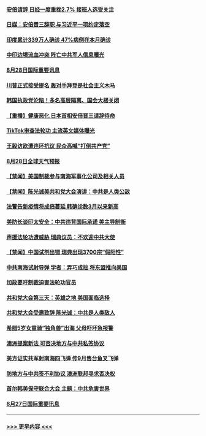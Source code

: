 #### [安倍请辞 日经一度重挫2.7% 接班人选受关注](../pages/prog202/a102928303.md?t=08281851) 
#### [日媒：安倍晋三辞职 与习近平一项约定落空](../pages/prog202/a102928304.md?t=08281851) 
#### [印度累计339万人确诊 47%病例在本月确诊](../pages/prog202/a102928274.md?t=08281851) 
#### [中印边境流血冲突 阵亡中共军人信息曝光](../pages/prog202/a102928251.md?t=08281851) 
#### [8月28日国际重要讯息](../pages/prog202/a102928267.md?t=08281851) 
#### [川普正式接受提名 轰对手拜登是社会主义木马](../pages/prog202/a102928219.md?t=08281851) 
#### [韩国执政党沦陷！多名高层隔离、国会大楼关闭](../pages/prog202/a102928166.md?t=08281851) 
#### [【重播】健康恶化 日本首相安倍晋三请辞待命](../pages/prog202/a102928153.md?t=08281851) 
#### [TikTok审查法轮功 主流英文媒体曝光](../pages/prog202/a102928120.md?t=08281851) 
#### [王毅访欧遭连环抗议 民众高喊“打倒共产党”](../pages/prog202/a102928014.md?t=08281851) 
#### [8月28日全球天气预报](../pages/prog202/a102927881.md?t=08281851) 
#### [【禁闻】美国制裁参与南海军事化公司及相关人员](../pages/prog202/a102927888.md?t=08281851) 
#### [【禁闻】陈光诚美共和党大会演讲：中共是人类公敌](../pages/prog202/a102927891.md?t=08281851) 
#### [法警告新疫情将成倍蔓延 韩确诊数3月以来新高](../pages/prog202/a102927698.md?t=08281851) 
#### [美防长谈印太安全：中共违背国际承诺 美主导制衡](../pages/prog202/a102927839.md?t=08281851) 
#### [声援法轮功遭威胁 瑞典议员：不欢迎中共大使](../pages/prog202/a102927831.md?t=08281851) 
#### [【禁闻】中国试剂出错 瑞典出现3700宗“假阳性”](../pages/prog202/a102927807.md?t=08281851) 
#### [中共南海试射导弹  学者：弄巧成拙  将东盟推向美国](../pages/prog202/a102927759.md?t=08281851) 
#### [加政要吁制裁迫害法轮功官员](../pages/prog202/a102927740.md?t=08281851) 
#### [共和党大会第三天：英雄之地 美国面临选择](../pages/prog202/a102927722.md?t=08281851) 
#### [共和党大会受邀致辞 陈光诚：中共是人类敌人](../pages/prog202/a102927720.md?t=08281851) 
#### [希腊5岁女童骑“独角兽”出海 父母吓坏急报警](../pages/prog202/a102927624.md?t=08281851) 
#### [澳洲提案新法 可否决地方与中共私签协议](../pages/prog202/a102927684.md?t=08281851) 
#### [美方证实共军射南海四飞弹 传9月售台鱼叉飞弹](../pages/prog202/a102927682.md?t=08281851) 
#### [防地方与中共签不利协议 澳洲联邦寻求否决权](../pages/prog202/a102927517.md?t=08281851) 
#### [首尔韩美保守联合大会 主题：中共危害世界](../pages/prog202/a102927519.md?t=08281851) 
#### [8月27日国际重要讯息](../pages/prog202/a102927510.md?t=08281851) 

----
#### [ >>> 更早内容 <<< ](../indexes/prog202-earlier.md)
